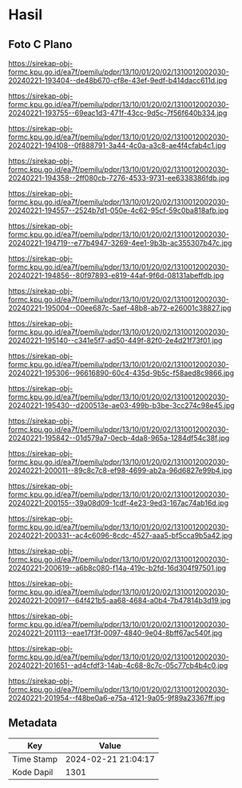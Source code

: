 # Hasil

## Foto C Plano

https://sirekap-obj-formc.kpu.go.id/ea7f/pemilu/pdpr/13/10/01/20/02/1310012002030-20240221-193404--de48b670-cf8e-43ef-9edf-b414dacc611d.jpg

https://sirekap-obj-formc.kpu.go.id/ea7f/pemilu/pdpr/13/10/01/20/02/1310012002030-20240221-193755--69eac1d3-471f-43cc-9d5c-7f56f640b334.jpg

https://sirekap-obj-formc.kpu.go.id/ea7f/pemilu/pdpr/13/10/01/20/02/1310012002030-20240221-194108--0f888791-3a44-4c0a-a3c8-ae4f4cfab4c1.jpg

https://sirekap-obj-formc.kpu.go.id/ea7f/pemilu/pdpr/13/10/01/20/02/1310012002030-20240221-194358--2ff080cb-7276-4533-9731-ee6338386fdb.jpg

https://sirekap-obj-formc.kpu.go.id/ea7f/pemilu/pdpr/13/10/01/20/02/1310012002030-20240221-194557--2524b7d1-050e-4c62-95cf-59c0ba818afb.jpg

https://sirekap-obj-formc.kpu.go.id/ea7f/pemilu/pdpr/13/10/01/20/02/1310012002030-20240221-194719--e77b4947-3269-4ee1-9b3b-ac355307b47c.jpg

https://sirekap-obj-formc.kpu.go.id/ea7f/pemilu/pdpr/13/10/01/20/02/1310012002030-20240221-194856--80f97893-e819-44af-9f6d-08131abeffdb.jpg

https://sirekap-obj-formc.kpu.go.id/ea7f/pemilu/pdpr/13/10/01/20/02/1310012002030-20240221-195004--00ee687c-5aef-48b8-ab72-e26001c38827.jpg

https://sirekap-obj-formc.kpu.go.id/ea7f/pemilu/pdpr/13/10/01/20/02/1310012002030-20240221-195140--c341e5f7-ad50-449f-82f0-2e4d21f73f01.jpg

https://sirekap-obj-formc.kpu.go.id/ea7f/pemilu/pdpr/13/10/01/20/02/1310012002030-20240221-195306--96616890-60c4-435d-9b5c-f58aed8c9866.jpg

https://sirekap-obj-formc.kpu.go.id/ea7f/pemilu/pdpr/13/10/01/20/02/1310012002030-20240221-195430--d200513e-ae03-499b-b3be-3cc274c98e45.jpg

https://sirekap-obj-formc.kpu.go.id/ea7f/pemilu/pdpr/13/10/01/20/02/1310012002030-20240221-195842--01d579a7-0ecb-4da8-965a-1284df54c38f.jpg

https://sirekap-obj-formc.kpu.go.id/ea7f/pemilu/pdpr/13/10/01/20/02/1310012002030-20240221-200011--89c8c7c8-ef98-4699-ab2a-96d6827e99b4.jpg

https://sirekap-obj-formc.kpu.go.id/ea7f/pemilu/pdpr/13/10/01/20/02/1310012002030-20240221-200155--39a08d09-1cdf-4e23-9ed3-167ac74ab16d.jpg

https://sirekap-obj-formc.kpu.go.id/ea7f/pemilu/pdpr/13/10/01/20/02/1310012002030-20240221-200331--ac4c6096-8cdc-4527-aaa5-bf5cca9b5a42.jpg

https://sirekap-obj-formc.kpu.go.id/ea7f/pemilu/pdpr/13/10/01/20/02/1310012002030-20240221-200619--a6b8c080-f14a-419c-b2fd-16d304f97501.jpg

https://sirekap-obj-formc.kpu.go.id/ea7f/pemilu/pdpr/13/10/01/20/02/1310012002030-20240221-200917--64f421b5-aa68-4684-a0b4-7b47814b3d19.jpg

https://sirekap-obj-formc.kpu.go.id/ea7f/pemilu/pdpr/13/10/01/20/02/1310012002030-20240221-201113--eae17f3f-0097-4840-9e04-8bff67ac540f.jpg

https://sirekap-obj-formc.kpu.go.id/ea7f/pemilu/pdpr/13/10/01/20/02/1310012002030-20240221-201651--ad4cfdf3-14ab-4c68-8c7c-05c77cb4b4c0.jpg

https://sirekap-obj-formc.kpu.go.id/ea7f/pemilu/pdpr/13/10/01/20/02/1310012002030-20240221-201954--f48be0a6-e75a-4121-9a05-9f89a23367ff.jpg


## Metadata

| Key        | Value               |
| ---------- | ------------------- |
| Time Stamp | 2024-02-21 21:04:17 |
| Kode Dapil | 1301                |



